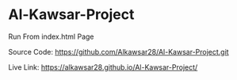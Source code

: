 # Al-Kawsar-Project

Run From index.html Page

Source Code: https://github.com/Alkawsar28/Al-Kawsar-Project.git

Live Link: https://alkawsar28.github.io/Al-Kawsar-Project/
